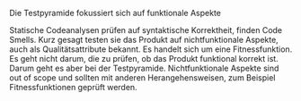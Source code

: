 Die Testpyramide fokussiert sich auf funktionale Aspekte


Statische Codeanalysen prüfen auf syntaktische Korrektheit, finden Code Smells. Kurz gesagt testen sie das Produkt auf nichtfunktionale Aspekte, auch als Qualitätsattribute bekannt. Es handelt sich um eine Fitnessfunktion. Es geht nicht darum, die zu prüfen, ob das Produkt funktional korrekt ist. Darum geht es aber bei der Testpyramide. Nichtfunktionale Aspekte sind out of scope und sollten mit anderen Herangehensweisen, zum Beispiel Fitnessfunktionen geprüft werden.
